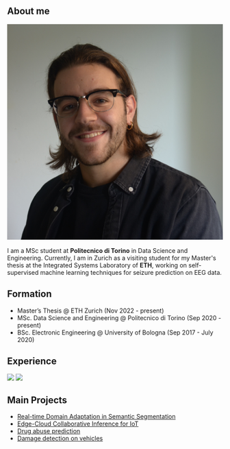 <!-- --- -->
<!-- # layout: default -->
<!-- --- -->
<!--  -->
<!-- ## About Me -->
<!--  -->
<!-- <img class="profile-picture" src="sherlock.jpg"> -->
<!--  -->
<!-- Hi! I am a junior year student of B.E. Computer Science at Birla Institute of Technology and Science, Pilani. -->
<!--  -->
<!-- This is a jekyll based resume template. You can find the full source code on [GitHub](https://github.com/bk2dcradle/researcher) -->
<!--  -->
<!-- ## Research Interest -->
<!--  -->
<!-- Lorem ipsum dolor sit amet, consectetur adipiscing elit. Aliquam finibus ipsum ac erat aliquam dapibus. Vestibulum vehicula placerat ex, a consectetur odio pharetra quis. Mauris id urna ante. Fusce pharetra diam ac nisi aliquet, vel egestas ex iaculis. Pellentesque laoreet cursus tellus sed pellentesque. Praesent a rhoncus elit. Nunc ipsum nisl, consequat sit amet pretium quis, gravida id ipsum. -->
<!--  -->
<!-- ## Publications -->
<!--  -->
<!-- 1. F.Bar, J.Doe: Effects of having a placeholder of a name -->
<!-- 2. S.Holmes, J.Watson: Consequences of living with a sociopath in London -->
<!--  -->
<!-- ## Typography -->
<!--  -->
<!-- This is a [link](http://google.com). Something *italics* and something **bold**. -->
<!--  -->
<!-- Here is a table -->
<!--  -->
<!-- Year | Award | Category -->
<!-- -----|-------|-------- -->
<!-- 2014 | Emmy  | Won Outstanding Lead Actor in a miniseries or a movie -->
<!-- 2015 | BAFTA | Nominated for Best Leading Actor for Sherlock -->
<!-- 2014 | Satellite | Won Best Actor miniseries or television film -->
<!--  -->
<!-- Here is a horizontal rule -->
<!--  -->
<!-- --- -->
<!--  -->
<!-- Here is a blockquote -->
<!--  -->
<!-- > To a great mind, nothing is little -->
<!--  -->
<!-- ## References -->
<!--  -->
<!-- * Foo Bar: Head of Department, Placeholder Names, Lorem -->
<!-- * John Doe: Associate Professor, Department of Computer Science, Ipsum -->
<!--  -->

## About me
<img class="profile-picture" src="myself.JPG">

I am a MSc student at **Politecnico di Torino** in Data Science and Engineering. Currently, I am in Zurich as a visiting student for my Master's thesis at the Integrated Systems Laboratory of **ETH**, working on self-supervised machine learning techniques for seizure prediction on EEG data.

<!-- Previously, I conducted an Intersnhip as a Data Scientist at KPMG Advisory in Turin, collaborating with a top-tier automative company on predictive maintenance and emerging issues forecasting. I have also been a Junior Teaching Assitant of the Data Management and Visualization course helf at Politecnico di Torino. -->

## Formation
- Master’s Thesis @ ETH Zurich (Nov 2022 - present)
- MSc. Data Science and Engineering @ Politecnico di Torino (Sep 2020 - present)
- BSc. Electronic Engineering @ University of Bologna (Sep 2017 - July 2020)

## Experience
![](https://lucabnf.github.io/logo/eth.png) ![](https://lucabnf.github.io/logo/polito.png)



## Main Projects
- [Real-time Domain Adaptation in Semantic Segmentation](https://github.com/lucabnf/realtime-DA)
- [Edge-Cloud Collaborative Inference for IoT](https://github.com/lucabnf/ml4iot)
- [Drug abuse prediction](https://github.com/lucabnf/drug-consumption)
- [Damage detection on vehicles](https://github.com/lucabnf/damage-detection)